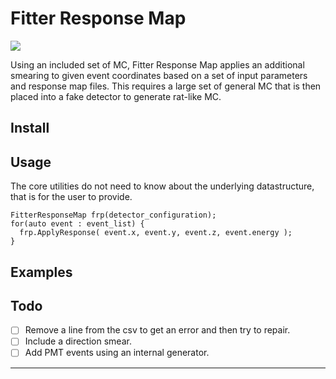Fitter Response Map
===================

[![][travis-img]][travis-url]

Using an included set of MC, Fitter Response Map applies an additional
smearing to given event coordinates based on a set of input parameters
and response map files. This requires a large set of general MC that is
then placed into a fake detector to generate rat-like MC.

## Install

## Usage
The core utilities do not need to know about the underlying datastructure,
that is for the user to provide.
```
FitterResponseMap frp(detector_configuration);
for(auto event : event_list) {
  frp.ApplyResponse( event.x, event.y, event.z, event.energy );
}
```

## Examples

## Todo
- [ ] Remove a line from the csv to get an error and then try to repair.
- [ ] Include a direction smear.
- [ ] Add PMT events using an internal generator.

---

[travis-img]: https://travis-ci.org/OGgroup/FitterResponseMap.svg?branch-master
[travis-url]: https://travis-ci.org/OGgroup/FitterResponseMap
